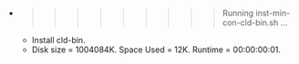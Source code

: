 * >>>>>>>>> Running inst-min-con-cld-bin.sh ...
  * Install cld-bin.
  * Disk size = 1004084K. Space Used = 12K. Runtime = 00:00:00:01.
